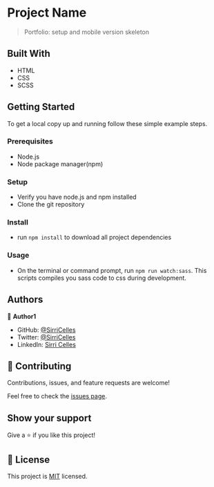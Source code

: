 # Project Name

> Portfolio: setup and mobile version skeleton


## Built With

- HTML
- CSS
- SCSS

## Getting Started

To get a local copy up and running follow these simple example steps.

### Prerequisites
- Node.js
- Node package manager(npm)
### Setup
- Verify you have node.js and npm installed
- Clone the git repository
### Install
- run `npm install` to download all project dependencies
### Usage
- On the terminal or command prompt, run `npm run watch:sass`. This scripts compiles you sass code to css during development.

## Authors

👤 **Author1**

- GitHub: [@SirriCelles](https://github.com/SirriCelles)
- Twitter: [@SirriCelles](https://twitter.com/SirriCelles?t=fZl0blItFUQDC5vozH47nA&s=09)
- LinkedIn: [Sirri Celles](https://www.linkedin.com/in/sirri-celles-959a4a1aa)

## 🤝 Contributing

Contributions, issues, and feature requests are welcome!

Feel free to check the [issues page](../../issues/).

## Show your support

Give a ⭐️ if you like this project!


## 📝 License

This project is [MIT](https://github.com/git/git-scm.com/blob/main/MIT-LICENSE.txt) licensed.